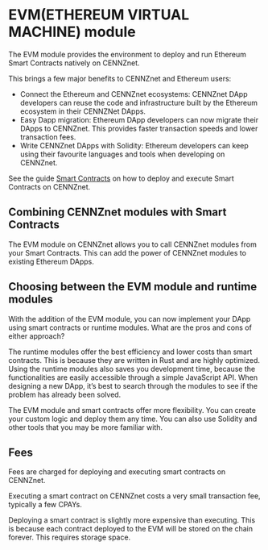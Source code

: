 # EVM(ETHEREUM VIRTUAL MACHINE) module

The EVM module provides the environment to deploy and run Ethereum Smart Contracts natively on CENNZnet. 

This brings a few major benefits to CENNZnet and Ethereum users:

* Connect the Ethereum and CENNZnet ecosystems: CENNZnet DApp developers can reuse the code and infrastructure built by the Ethereum ecosystem in their CENNZNet DApps.
* Easy Dapp migration: Ethereum DApp developers can now migrate their DApps to CENNZnet. This provides faster transaction speeds and lower transaction fees.
* Write CENNZnet DApps with Solidity: Ethereum developers can keep using their favourite languages and tools when developing on CENNZnet.

See the guide [Smart Contracts](Dapp-development/Guides/Using-Smart-Contracts-on-CENNZnet) on how to deploy and execute Smart Contracts on CENNZnet.

## Combining CENNZnet modules with Smart Contracts
The EVM module on CENNZnet allows you to call CENNZnet modules from your Smart Contracts. This can add the power of CENNZnet modules to existing Ethereum DApps.


## Choosing between the EVM module and runtime modules

With the addition of the EVM module, you can now implement your DApp using smart contracts or runtime modules. What are the pros and cons of either approach?

The runtime modules offer the best efficiency and lower costs than smart contracts. This is because they are written in Rust and are highly optimized. Using the runtime modules also saves you development time, because the functionalities are easily accessible through a simple JavaScript API. When designing a new DApp, it’s best to search through the modules to see if the problem has already been solved.

The EVM module and smart contracts offer more flexibility. You can create your custom logic and deploy them any time. You can also use Solidity and other tools that you may be more familiar with.

## Fees
Fees are charged for deploying and executing smart contracts on CENNZnet. 

Executing a smart contract on CENNZnet costs a very small transaction fee, typically a few CPAYs.

Deploying a smart contract is slightly more expensive than executing. This is because each contract deployed to the EVM will be stored on the chain forever. This requires storage space.
